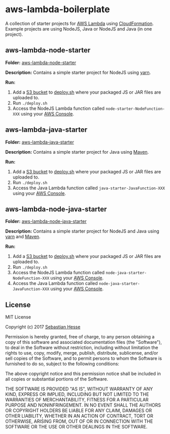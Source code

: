 # aws-lambda-boilerplate
A collection of starter projects for [AWS Lambda](https://aws.amazon.com/lambda/) using [CloudFormation](https://aws.amazon.com/cloudformation/).
Example projects are using NodeJS, Java or NodeJS and Java (in one project).


## aws-lambda-node-starter
**Folder:** [aws-lambda-node-starter](aws-lambda-node-starter)

**Description:** Contains a simple starter project for NodeJS using [yarn](https://yarnpkg.com).

**Run:**
1. Add a [S3 bucket](https://aws.amazon.com/s3/) to [deploy.sh](aws-lambda-node-starter/deploy.sh) where your packaged JS or JAR files are uploaded to.
2. Run `./deploy.sh`
3. Access the NodeJS Lambda function called `node-starter-NodeFunction-XXX` using your [AWS Console](https://console.aws.amazon.com).


## aws-lambda-java-starter
**Folder:** [aws-lambda-java-starter](./aws-lambda-java-starter)

**Description:** Contains a simple starter project for Java using [Maven](https://maven.apache.org/).

**Run:**
1. Add a [S3 bucket](https://aws.amazon.com/s3/) to [deploy.sh](./aws-lambda-java-starter/deploy.sh) where your packaged JS or JAR files are uploaded to.
2. Run `./deploy.sh`
3. Access the Java Lambda function called `java-starter-JavaFunction-XXX` using your [AWS Console](https://console.aws.amazon.com).


## aws-lambda-node-java-starter
**Folder:** [aws-lambda-node-java-starter](aws-lambda-node-java-starter)

**Description:** Contains a simple starter project for NodeJS and Java using [yarn](https://yarnpkg.com) and [Maven](https://maven.apache.org/).

**Run:**
1. Add a [S3 bucket](https://aws.amazon.com/s3/) to [deploy.sh](aws-lambda-node-java-starter/deploy.sh) where your packaged JS or JAR files are uploaded to.
2. Run `./deploy.sh`
3. Access the NodeJS Lambda function called `node-java-starter-NodeFunction-XXX` using your [AWS Console](https://console.aws.amazon.com).
4. Access the Java Lambda function called `node-java-starter-JavaFunction-XXX` using your [AWS Console](https://console.aws.amazon.com).


## License

MIT License

Copyright (c) 2017 [Sebastian Hesse](https://www.sebastianhesse.de)

Permission is hereby granted, free of charge, to any person obtaining a copy
of this software and associated documentation files (the "Software"), to deal
in the Software without restriction, including without limitation the rights
to use, copy, modify, merge, publish, distribute, sublicense, and/or sell
copies of the Software, and to permit persons to whom the Software is
furnished to do so, subject to the following conditions:

The above copyright notice and this permission notice shall be included in all
copies or substantial portions of the Software.

THE SOFTWARE IS PROVIDED "AS IS", WITHOUT WARRANTY OF ANY KIND, EXPRESS OR
IMPLIED, INCLUDING BUT NOT LIMITED TO THE WARRANTIES OF MERCHANTABILITY,
FITNESS FOR A PARTICULAR PURPOSE AND NONINFRINGEMENT. IN NO EVENT SHALL THE
AUTHORS OR COPYRIGHT HOLDERS BE LIABLE FOR ANY CLAIM, DAMAGES OR OTHER
LIABILITY, WHETHER IN AN ACTION OF CONTRACT, TORT OR OTHERWISE, ARISING FROM,
OUT OF OR IN CONNECTION WITH THE SOFTWARE OR THE USE OR OTHER DEALINGS IN THE
SOFTWARE.
